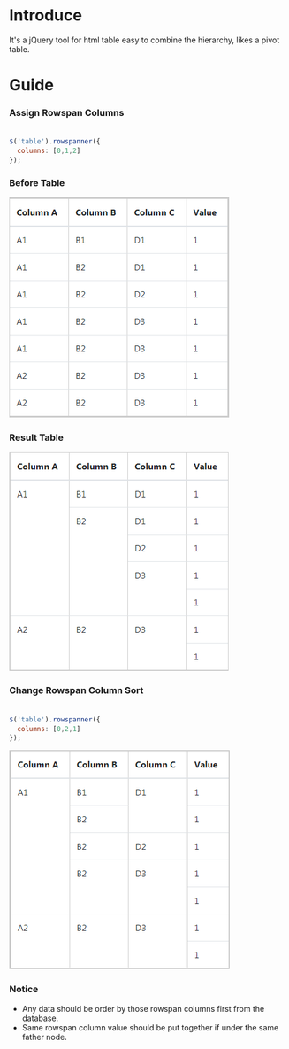 # Introduce
It's a jQuery tool for html table easy to combine the hierarchy, likes a pivot table. 

# Guide


### Assign Rowspan Columns
```javascript

$('table').rowspanner({
  columns: [0,1,2]
});

```


### Before Table
![image](https://github.com/spiraleyeld/DynamicRowspanTable/blob/main/pic/BeforeGrouping.png)

### Result Table
![image](https://github.com/spiraleyeld/DynamicRowspanTable/blob/main/pic/GroupingTable.png)

### Change Rowspan Column Sort
```javascript

$('table').rowspanner({
  columns: [0,2,1]
});

```
![image](https://github.com/spiraleyeld/DynamicRowspanTable/blob/main/pic/ChangeRowspanSort.png)

### Notice
* Any data should be order by those rowspan columns first from the database.
* Same rowspan column value should be put together if under the same father node.
